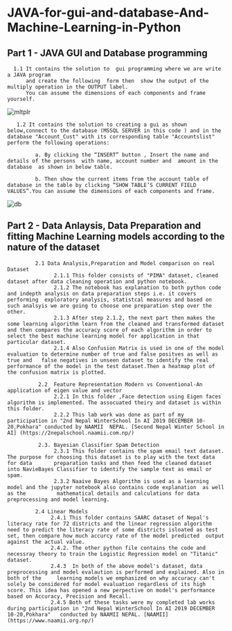 # JAVA-for-gui-and-database-And-Machine-Learning-in-Python

## Part 1 - JAVA GUI and Database programming  
      
      1.1 It contains the solution to  gui programming where we are write a JAVA program
          and create the following  form then  show the output of the multiply operation in the OUTPUT label. 
          You can assume the dimensions of each components and frame yourself.      
![mltplr](https://user-images.githubusercontent.com/99060952/211167609-45914a99-68f5-4edf-bac2-5249fb7eee06.PNG)



       1.2 It contains the solution to creating a gui as shown below,connect to the database (MSSQL SERVER in this code ) and in the database "Account_Cust" with its corresponding table "Accountslist" perform the following operations:       
            
             a. By clicking the “INSERT” button , Insert the name and details of the persons  with name, account number and  amount in the database  as shown in below table.  
                
             b. Then show the current items from the account table of database in the table by clicking “SHOW TABLE’S CURRENT FIELD VALUES”.You can assume the dimensions of each components and frame.  
              

![db](https://user-images.githubusercontent.com/99060952/211168001-69837f3d-8d11-416c-a00b-0ba050e46381.PNG)


## Part 2 - Data Anlaysis, Data Preparation and fitting Machine Learning models  according to the nature of the dataset 
             2.1 Data Analysis,Preparation and Model comparison on real Dataset 
                   2.1.1 This folder consists of "PIMA" dataset, cleaned dataset after data cleaning operation and python notebook. 
                   2.1.2 The notebook has explanation to both python code and indepth analysis on data preparation steps i.e. it covers performing  exploratory analysis, statistcal measures and based on such analsyis we are going to choose one preparation step over the other. 
                   2.1.3 After step 2.1.2, the next part then makes the some learning algorithm learn from the cleaned and transformed dataset and then compares the accuracy score of each algorithm in order to select the best machine learning model for application in that particular dataset.                        
                   2.1.4 Also Confusion Matrix is used in one of the model evaluation to determine number of true and false positves as well as true and   false negatives in unseen dataset to identify the real performance of the model in the test dataset.Then a heatmap plot of the confusion matrix is plotted.                                  
                   
              2.2  Feature Representation Modern vs Conventional-An application of eigen value and vector
                   2.2.1 In this folder ,Face detection using Eigen faces algorithm is implemented. The assocuated theiry and dataset is within this folder.
                   2.2.2 This lab work was done as part of my participation in "2nd Nepal WinterSchool In AI 2019 DECEMBER 10-20,Pokhara" conducted by NAAMII  NEPAL. [Second Nepal Winter School in AI] (https://2nepalschool.naamii.com.np/) 
                 
              2.3. Bayesian Classifier Spam Detection 
                   2.3.1 This folder contains the spam email text dataset. The purpose for choosing this dataset is to play with the text data for data       preparation tasks and then feed the cleaned dataset into NavieBayes Classifier to identify the sample text as email or spam.   
                   2.3.2 Naaive Bayes Algorithm is used as a learning model and the jupyter notebook also contains code explanation  as well as the          mathematical details and calculations for data preprocessing and model learning.   
             
             2.4 Linear Models
                  2.4.1 This folder contains SAARC dataset of Nepal's literacy rate for 72 districts and the linear regression algorithm need to predict the literacy rate of some districts isloated as test set, then compare how much accurcy rate of the model predicted  output against the actual value.                       
                  2.4.2. The other python file contains the code and necessray theory to train the Logistic Regression model on "Titanic" dataset.
                  2.4.3  In both of the above model's dataset, data preprocessing and model evalaution is performed and explained. Also in both of the     learning models we emphasized on why accuracy can't solely be considered for model evaluation regardless of its high score. This idea has opened a new perpective on model's performance based on Accuracy, Precision and Recall. 
                  2.4.5 Both of these tasks were my completed lab works during participation in "2nd Nepal WinterSchool In AI 2019 DECEMBER 10-20,Pokhara"   conducted by NAAMII NEPAL. [NAAMII](https://www.naamii.org.np/) 
             
             
                  
